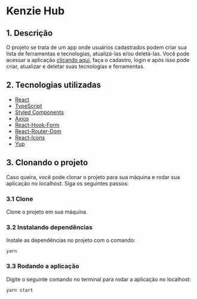 # Kenzie Hub

## 1. Descrição

O projeto se trata de um app onde usuários cadastrados podem criar sua lista de ferramentas e tecnologias, atualizá-las e/ou deletá-las. Você pode acessar a aplicação [clicando aqui](https://kenzie-hub-formulario-kappa.vercel.app/login), faça o cadastro, login e após isso pode criar, atualizar e deletar suas tecnologias e ferramentas.

## 2. Tecnologias utilizadas

- [React](https://reactjs.org/docs/getting-started.html)
- [TypeScript](https://www.typescriptlang.org/docs/)
- [Styled Components](https://styled-components.com/)
- [Axios](https://axios-http.com/docs/intro)
- [React-Hook-Form](https://react-hook-form.com/get-started/)
- [React-Router-Dom](https://reactrouter.com/en/main)
- [React-Icons](https://react-icons.github.io/react-icons/)
- [Yup](https://www.npmjs.com/package/yup/v/0.32.11)

## 3. Clonando o projeto

Caso queira, você pode clonar o projeto para sua máquina e rodar sua aplicação no localhost. Siga os seguintes passos:

### 3.1 Clone

Clone o projeto em sua máquina.

### 3.2 Instalando dependências

Instale as dependências no projeto com o comando:

```
yarn
```

### 3.3 Rodando a aplicação

Digite o seguinte comando no terminal para rodar a aplicação no localhost:

```
yarn start
```
